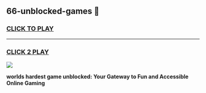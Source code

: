 
## 66-unblocked-games 👋
<h3>
<a href="https://premium.freeplayer.one?title=66-unblocked-games&ref=14F">CLICK TO PLAY</a></h3>
<hr>

<h3>
<a href="https://premium.freeplayer.one?title=66-unblocked-games&ref=14F">CLICK 2 PLAY</a>
  
</h3>

<a href="https://premium.freeplayer.one?title=66-unblocked-games&ref=12F/"><img src="https://clearcache.store/games.png"></a>


**worlds hardest game unblocked: Your Gateway to Fun and Accessible Online Gaming**
